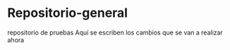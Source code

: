 # Repositorio-general
repositorio de pruebas
Aquí se escriben los cambios que se van a realizar ahora
